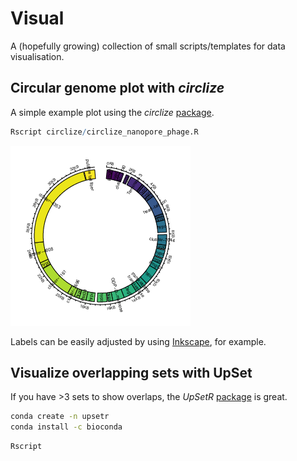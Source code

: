# Visual

A (hopefully growing) collection of small scripts/templates for data visualisation. 

## Circular genome plot with _circlize_

A simple example plot using the _circlize_ [package](https://jokergoo.github.io/circlize_book/book/). 

```R
Rscript circlize/circlize_nanopore_phage.R
```

![Example PNG image of the scripts output](https://github.com/hoelzer/visual/blob/master/circlize/circlize_nanopore_phage.png)

Labels can be easily adjusted by using [Inkscape](https://inkscape.org), for example.

## Visualize overlapping sets with UpSet 

If you have >3 sets to show overlaps, the _UpSetR_ [package](https://github.com/hms-dbmi/UpSetR) is great. 

```bash
conda create -n upsetr
conda install -c bioconda
```

```R
Rscript 
```